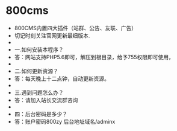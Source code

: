 # 800cms

* 800CMS内置四大插件（站群、公告、友联、广告）
* 切记时刻关注官网更新最细版本.
* 
* 一.如何安装本程序？
* 答：网站支持PHP5.6即可，解压到根目录，给予755权限即可使用，
* 
* 二.如何更新资源？
* 答：每天晚上十二点钟，自动更新资源。
* 
* 三.遇到问题怎么办？
* 答：请加入站长交流群咨询
* 
* 四：后台密码是多少？
* 答：账户密码800zy  后台地址域名/adminx


